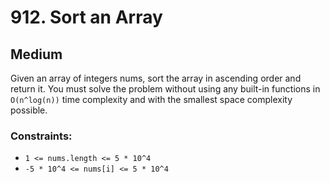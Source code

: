# 912. Sort an Array

## Medium

Given an array of integers nums, sort the array in ascending order and return it. You must solve the problem without
using any built-in functions in `O(n^log(n))` time complexity and with the smallest space complexity possible.

### Constraints:

- `1 <= nums.length <= 5 * 10^4`
- `-5 * 10^4 <= nums[i] <= 5 * 10^4`
